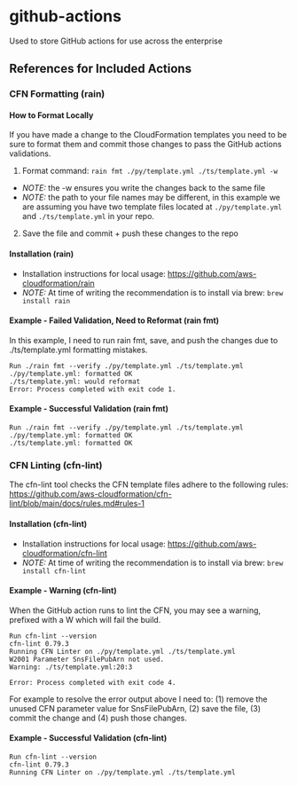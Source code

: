 # github-actions
Used to store GitHub actions for use across the enterprise

## References for Included Actions

### CFN Formatting (rain)

#### How to Format Locally
If you have made a change to the CloudFormation templates you need to be sure to format them and commit those changes to pass the GitHub actions validations.
1. Format command: `rain fmt ./py/template.yml ./ts/template.yml -w`
- *NOTE:* the -w ensures you write the changes back to the same file
- *NOTE:* the path to your file names may be different, in this example we are assuming you have two template files located at `./py/template.yml` and `./ts/template.yml` in your repo.
2. Save the file and commit + push these changes to the repo

#### Installation (rain)
- Installation instructions for local usage: https://github.com/aws-cloudformation/rain
- *NOTE:* At time of writing the recommendation is to install via brew: `brew install rain`

#### Example - Failed Validation, Need to Reformat (rain fmt)
In this example, I need to run rain fmt, save, and push the changes due to ./ts/template.yml formatting mistakes.
```
Run ./rain fmt --verify ./py/template.yml ./ts/template.yml
./py/template.yml: formatted OK
./ts/template.yml: would reformat
Error: Process completed with exit code 1.
```

#### Example - Successful Validation (rain fmt)
```
Run ./rain fmt --verify ./py/template.yml ./ts/template.yml
./py/template.yml: formatted OK
./ts/template.yml: formatted OK
```

### CFN Linting (cfn-lint)
The cfn-lint tool checks the CFN template files adhere to the following rules: https://github.com/aws-cloudformation/cfn-lint/blob/main/docs/rules.md#rules-1

#### Installation (cfn-lint)
- Installation instructions for local usage: https://github.com/aws-cloudformation/cfn-lint
- *NOTE:* At time of writing the recommendation is to install via brew: `brew install cfn-lint`

#### Example - Warning (cfn-lint)

When the GitHub action runs to lint the CFN, you may see a warning, prefixed with a W which will fail the build.
```
Run cfn-lint --version
cfn-lint 0.79.3
Running CFN Linter on ./py/template.yml ./ts/template.yml
W2001 Parameter SnsFilePubArn not used.
Warning: ./ts/template.yml:20:3

Error: Process completed with exit code 4.
```

For example to resolve the error output above I need to:
(1) remove the unused CFN parameter value for SnsFilePubArn,
(2) save the file,
(3) commit the change and
(4) push those changes.


#### Example - Successful Validation (cfn-lint)

```
Run cfn-lint --version
cfn-lint 0.79.3
Running CFN Linter on ./py/template.yml ./ts/template.yml
```
